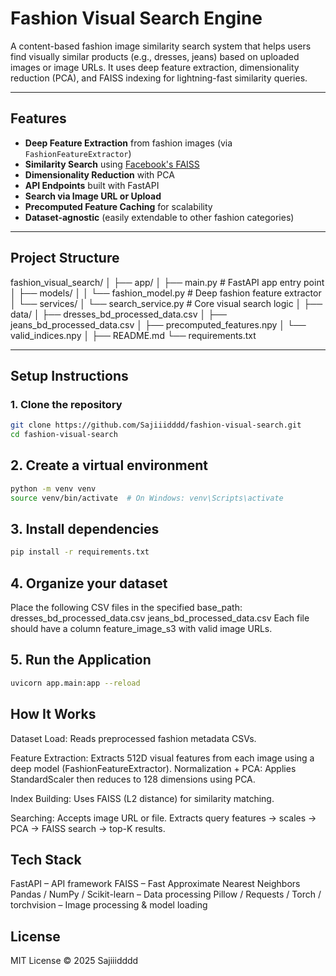 # Fashion Visual Search Engine

A content-based fashion image similarity search system that helps users find visually similar products (e.g., dresses, jeans) based on uploaded images or image URLs. It uses deep feature extraction, dimensionality reduction (PCA), and FAISS indexing for lightning-fast similarity queries.

---

## Features

- **Deep Feature Extraction** from fashion images (via `FashionFeatureExtractor`)
- **Similarity Search** using [Facebook's FAISS](https://github.com/facebookresearch/faiss)
- **Dimensionality Reduction** with PCA
- **API Endpoints** built with FastAPI
- **Search via Image URL or Upload**
- **Precomputed Feature Caching** for scalability
- **Dataset-agnostic** (easily extendable to other fashion categories)

---

## Project Structure
fashion_visual_search/
│
├── app/
│ ├── main.py # FastAPI app entry point
│ ├── models/
│ │ └── fashion_model.py # Deep fashion feature extractor
│ └── services/
│ └── search_service.py # Core visual search logic
│
├── data/
│ ├── dresses_bd_processed_data.csv
│ ├── jeans_bd_processed_data.csv
│ ├── precomputed_features.npy
│ └── valid_indices.npy
│
├── README.md
└── requirements.txt


---

## Setup Instructions

### 1. Clone the repository

```bash
git clone https://github.com/Sajiiidddd/fashion-visual-search.git
cd fashion-visual-search
```

## 2. Create a virtual environment

```bash
python -m venv venv
source venv/bin/activate  # On Windows: venv\Scripts\activate
```

## 3. Install dependencies

```bash
pip install -r requirements.txt
```

## 4. Organize your dataset
Place the following CSV files in the specified base_path:
dresses_bd_processed_data.csv
jeans_bd_processed_data.csv
Each file should have a column feature_image_s3 with valid image URLs.

## 5. Run the Application

```bash
uvicorn app.main:app --reload
```

## How It Works
Dataset Load: Reads preprocessed fashion metadata CSVs.

Feature Extraction:
Extracts 512D visual features from each image using a deep model (FashionFeatureExtractor).
Normalization + PCA:
Applies StandardScaler then reduces to 128 dimensions using PCA.

Index Building:
Uses FAISS (L2 distance) for similarity matching.

Searching:
Accepts image URL or file.
Extracts query features → scales → PCA → FAISS search → top-K results.

## Tech Stack
FastAPI – API framework
FAISS – Fast Approximate Nearest Neighbors
Pandas / NumPy / Scikit-learn – Data processing
Pillow / Requests / Torch / torchvision – Image processing & model loading

## License
MIT License © 2025 Sajiiidddd






